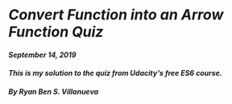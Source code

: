 # _Convert Function into an Arrow Function Quiz_
#### _September 14, 2019_
#### _This is my solution to the quiz from Udacity's free ES6 course._
#### _By Ryan Ben S. Villanueva_